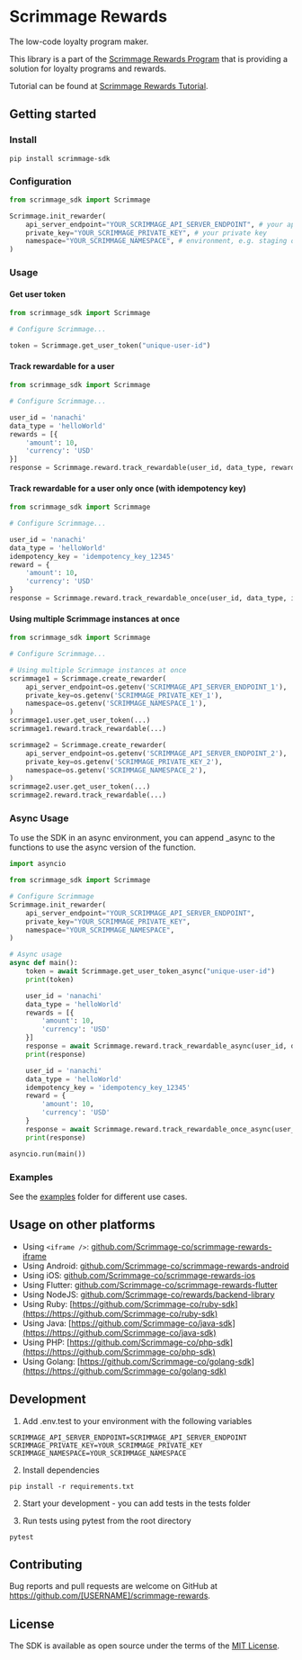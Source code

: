 # Scrimmage Rewards

The low-code loyalty program maker.

This library is a part of the [Scrimmage Rewards Program](https://scrimmage.co)
that is providing a solution for loyalty programs and rewards.

Tutorial can be found at [Scrimmage Rewards Tutorial](https://scrimmage-rewards.readme.io/docs).

## Getting started

### Install
    pip install scrimmage-sdk

### Configuration
```python
from scrimmage_sdk import Scrimmage

Scrimmage.init_rewarder(
    api_server_endpoint="YOUR_SCRIMMAGE_API_SERVER_ENDPOINT", # your api server endpoint
    private_key="YOUR_SCRIMMAGE_PRIVATE_KEY", # your private key
    namespace="YOUR_SCRIMMAGE_NAMESPACE", # environment, e.g. staging or production
)
```

### Usage

#### Get user token
```python
from scrimmage_sdk import Scrimmage

# Configure Scrimmage...

token = Scrimmage.get_user_token("unique-user-id")
```

#### Track rewardable for a user
```python
from scrimmage_sdk import Scrimmage

# Configure Scrimmage...

user_id = 'nanachi'
data_type = 'helloWorld'
rewards = [{
    'amount': 10,
    'currency': 'USD'
}]
response = Scrimmage.reward.track_rewardable(user_id, data_type, rewards=rewards)
```

#### Track rewardable for a user only once (with idempotency key)
```python
from scrimmage_sdk import Scrimmage

# Configure Scrimmage...

user_id = 'nanachi'
data_type = 'helloWorld'
idempotency_key = 'idempotency_key_12345'
reward = {
    'amount': 10,
    'currency': 'USD'
}
response = Scrimmage.reward.track_rewardable_once(user_id, data_type, idempotency_key, reward=reward)

```

#### Using multiple Scrimmage instances at once
```python
from scrimmage_sdk import Scrimmage

# Configure Scrimmage...

# Using multiple Scrimmage instances at once
scrimmage1 = Scrimmage.create_rewarder(
    api_server_endpoint=os.getenv('SCRIMMAGE_API_SERVER_ENDPOINT_1'),
    private_key=os.getenv('SCRIMMAGE_PRIVATE_KEY_1'),
    namespace=os.getenv('SCRIMMAGE_NAMESPACE_1'),
)
scrimmage1.user.get_user_token(...)
scrimmage1.reward.track_rewardable(...)

scrimmage2 = Scrimmage.create_rewarder(
    api_server_endpoint=os.getenv('SCRIMMAGE_API_SERVER_ENDPOINT_2'),
    private_key=os.getenv('SCRIMMAGE_PRIVATE_KEY_2'),
    namespace=os.getenv('SCRIMMAGE_NAMESPACE_2'),
)
scrimmage2.user.get_user_token(...)
scrimmage2.reward.track_rewardable(...)
```

### Async Usage
To use the SDK in an async environment, you can append _async to the functions to use the async version of the function.

```python
import asyncio

from scrimmage_sdk import Scrimmage

# Configure Scrimmage
Scrimmage.init_rewarder(
    api_server_endpoint="YOUR_SCRIMMAGE_API_SERVER_ENDPOINT",
    private_key="YOUR_SCRIMMAGE_PRIVATE_KEY",
    namespace="YOUR_SCRIMMAGE_NAMESPACE",
)

# Async usage
async def main():
    token = await Scrimmage.get_user_token_async("unique-user-id")
    print(token)

    user_id = 'nanachi'
    data_type = 'helloWorld'
    rewards = [{
        'amount': 10,
        'currency': 'USD'
    }]
    response = await Scrimmage.reward.track_rewardable_async(user_id, data_type, rewards=rewards)
    print(response)

    user_id = 'nanachi'
    data_type = 'helloWorld'
    idempotency_key = 'idempotency_key_12345'
    reward = {
        'amount': 10,
        'currency': 'USD'
    }
    response = await Scrimmage.reward.track_rewardable_once_async(user_id, data_type, idempotency_key, reward=reward)
    print(response)

asyncio.run(main())
```


### Examples
See the [examples](https://github.com/Scrimmage-co/python-sdk/tree/main/examples) folder for different use cases.


## Usage on other platforms

- Using `<iframe />`: [github.com/Scrimmage-co/scrimmage-rewards-iframe](https://github.com/Scrimmage-co/scrimmage-rewards-iframe)
- Using Android: [github.com/Scrimmage-co/scrimmage-rewards-android](https://github.com/Scrimmage-co/scrimmage-rewards-android)
- Using iOS: [github.com/Scrimmage-co/scrimmage-rewards-ios](https://github.com/Scrimmage-co/scrimmage-rewards-ios)
- Using Flutter: [github.com/Scrimmage-co/scrimmage-rewards-flutter](https://github.com/Scrimmage-co/scrimmage-rewards-flutter)
- Using NodeJS: [github.com/Scrimmage-co/rewards/backend-library](https://github.com/Scrimmage-co/rewards/backend-library)
- Using Ruby: [https://github.com/Scrimmage-co/ruby-sdk](https://https://github.com/Scrimmage-co/ruby-sdk)
- Using Java: [https://github.com/Scrimmage-co/java-sdk](https://https://github.com/Scrimmage-co/java-sdk)
- Using PHP: [https://github.com/Scrimmage-co/php-sdk](https://https://github.com/Scrimmage-co/php-sdk)
- Using Golang: [https://github.com/Scrimmage-co/golang-sdk](https://https://github.com/Scrimmage-co/golang-sdk)

## Development
1. Add .env.test to your environment with the following variables
```
SCRIMMAGE_API_SERVER_ENDPOINT=SCRIMMAGE_API_SERVER_ENDPOINT
SCRIMMAGE_PRIVATE_KEY=YOUR_SCRIMMAGE_PRIVATE_KEY
SCRIMMAGE_NAMESPACE=YOUR_SCRIMMAGE_NAMESPACE
```

2. Install dependencies
```
pip install -r requirements.txt
```

2. Start your development - you can add tests in the tests folder

3. Run tests using pytest from the root directory
```
pytest
```

## Contributing

Bug reports and pull requests are welcome on GitHub at https://github.com/[USERNAME]/scrimmage-rewards.

## License

The SDK is available as open source under the terms of the [MIT License](https://opensource.org/licenses/MIT).